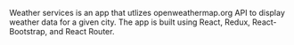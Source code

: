Weather services is an app that utlizes openweathermap.org API to display weather data for a given city. The app is built using React, Redux, React-Bootstrap, and React Router.
